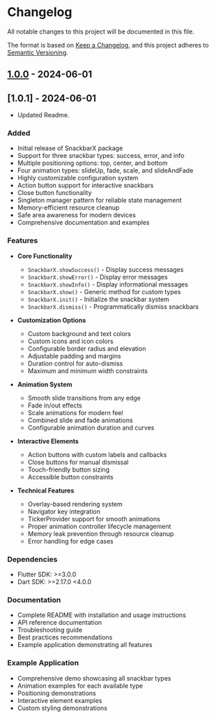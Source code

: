 # Changelog

All notable changes to this project will be documented in this file.

The format is based on [Keep a Changelog](https://keepachangelog.com/en/1.0.0/),
and this project adheres to [Semantic Versioning](https://semver.org/spec/v2.0.0.html).

## [1.0.0] - 2024-06-01
## [1.0.1] - 2024-06-01
- Updated Readme.

### Added
- Initial release of SnackbarX package
- Support for three snackbar types: success, error, and info
- Multiple positioning options: top, center, and bottom
- Four animation types: slideUp, fade, scale, and slideAndFade
- Highly customizable configuration system
- Action button support for interactive snackbars
- Close button functionality
- Singleton manager pattern for reliable state management
- Memory-efficient resource cleanup
- Safe area awareness for modern devices
- Comprehensive documentation and examples

### Features
- **Core Functionality**
  - `SnackbarX.showSuccess()` - Display success messages
  - `SnackbarX.showError()` - Display error messages
  - `SnackbarX.showInfo()` - Display informational messages
  - `SnackbarX.show()` - Generic method for custom types
  - `SnackbarX.init()` - Initialize the snackbar system
  - `SnackbarX.dismiss()` - Programmatically dismiss snackbars

- **Customization Options**
  - Custom background and text colors
  - Custom icons and icon colors
  - Configurable border radius and elevation
  - Adjustable padding and margins
  - Duration control for auto-dismiss
  - Maximum and minimum width constraints

- **Animation System**
  - Smooth slide transitions from any edge
  - Fade in/out effects
  - Scale animations for modern feel
  - Combined slide and fade animations
  - Configurable animation duration and curves

- **Interactive Elements**
  - Action buttons with custom labels and callbacks
  - Close buttons for manual dismissal
  - Touch-friendly button sizing
  - Accessible button constraints

- **Technical Features**
  - Overlay-based rendering system
  - Navigator key integration
  - TickerProvider support for smooth animations
  - Proper animation controller lifecycle management
  - Memory leak prevention through resource cleanup
  - Error handling for edge cases

### Dependencies
- Flutter SDK: >=3.0.0
- Dart SDK: >=2.17.0 <4.0.0

### Documentation
- Complete README with installation and usage instructions
- API reference documentation
- Troubleshooting guide
- Best practices recommendations
- Example application demonstrating all features

### Example Application
- Comprehensive demo showcasing all snackbar types
- Animation examples for each available type
- Positioning demonstrations
- Interactive element examples
- Custom styling demonstrations

[1.0.0]: https://github.com/yourusername/snackbarx/releases/tag/v1.0.0